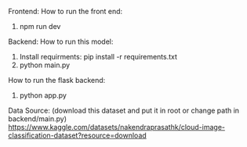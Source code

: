 Frontend:
  How to run the front end:
  1. npm run dev

Backend: 
  How to run this model: 
  1. Install requirments: pip install -r requirements.txt
  2. python main.py

  How to run the flask backend:
  1. python app.py


Data Source: (download this dataset and put it in root or change path in backend/main.py)
https://www.kaggle.com/datasets/nakendraprasathk/cloud-image-classification-dataset?resource=download
